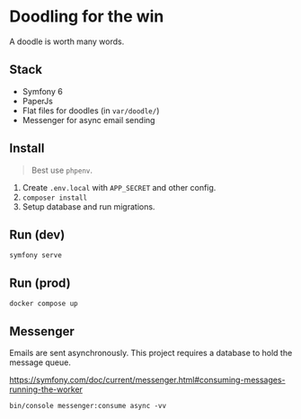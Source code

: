 
# Doodling for the win

A doodle is worth many words.


## Stack

- Symfony 6
- PaperJs
- Flat files for doodles (in `var/doodle/`)
- Messenger for async email sending


## Install

> Best use `phpenv`.

1. Create `.env.local` with `APP_SECRET` and other config.
2. `composer install`
3. Setup database and run migrations.

## Run (dev)

    symfony serve


## Run (prod)

    docker compose up

## Messenger

Emails are sent asynchronously.
This project requires a database to hold the message queue.

https://symfony.com/doc/current/messenger.html#consuming-messages-running-the-worker

    bin/console messenger:consume async -vv
